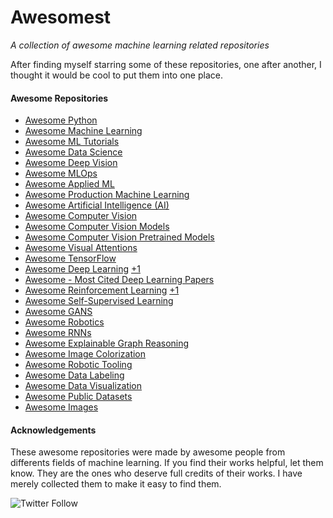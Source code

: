 # Awesomest
*A collection of awesome machine learning related repositories*

After finding myself starring some of these repositories, one after another, I thought it would be cool to put them into one place. 

#### Awesome Repositories

* [Awesome Python](https://github.com/vinta/awesome-python)
* [Awesome Machine Learning](https://github.com/josephmisiti/awesome-machine-learning)
* [Awesome ML Tutorials](https://github.com/ujjwalkarn/Machine-Learning-Tutorials)
* [Awesome Data Science](https://github.com/academic/awesome-datascience)
* [Awesome Deep Vision](https://github.com/kjw0612/awesome-deep-vision)
* [Awesome MLOps](https://github.com/visenger/awesome-mlops)
* [Awesome Applied ML](https://github.com/eugeneyan/applied-ml)
* [Awesome Production Machine Learning](https://github.com/EthicalML/awesome-production-machine-learning)
* [Awesome Artificial Intelligence (AI)](https://github.com/owainlewis/awesome-artificial-intelligence)
* [Awesome Computer Vision](https://github.com/jbhuang0604/awesome-computer-vision) 
* [Awesome Computer Vision Models](https://github.com/gmalivenko/awesome-computer-vision-models) 
* [Awesome Computer Vision Pretrained Models](https://github.com/balavenkatesh3322/CV-pretrained-model)
* [Awesome Visual Attentions](https://github.com/MenghaoGuo/Awesome-Vision-Attentions)
* [Awesome TensorFlow](https://github.com/jtoy/awesome-tensorflow)
* [Awesome Deep Learning](https://github.com/ChristosChristofidis/awesome-deep-learning) [+1](https://github.com/guillaume-chevalier/Awesome-Deep-Learning-Resources)
* [Awesome - Most Cited Deep Learning Papers](https://github.com/terryum/awesome-deep-learning-papers)
* [Awesome Reinforcement Learning](https://github.com/aikorea/awesome-rl/) [+1](https://github.com/tigerneil/awesome-deep-rl)
* [Awesome Self-Supervised Learning](https://github.com/jason718/awesome-self-supervised-learning)
* [Awesome GANS](https://github.com/nashory/gans-awesome-applications)
* [Awesome Robotics](https://github.com/ahundt/awesome-robotics)
* [Awesome RNNs](https://github.com/kjw0612/awesome-rnn)
* [Awesome Explainable Graph Reasoning](https://github.com/AstraZeneca/awesome-explainable-graph-reasoning)
* [Awesome Image Colorization](https://github.com/MarkMoHR/Awesome-Image-Colorization)
* [Awesome Robotic Tooling](https://github.com/protontypes/awesome-robotic-tooling)
* [Awesome Data Labeling](https://github.com/heartexlabs/awesome-data-labeling)
* [Awesome Data Visualization](https://github.com/fasouto/awesome-dataviz)
* [Awesome Public Datasets](https://github.com/awesomedata/awesome-public-datasets)
* [Awesome Images](https://github.com/heyalexej/awesome-images)

#### Acknowledgements

These awesome repositories were made by awesome people from differents fields of machine learning. If you find their works helpful, let them know. They are the ones who deserve full credits of their works. I have merely collected them to make it easy to find them. 


![Twitter Follow](https://img.shields.io/twitter/follow/jeande_d?style=social)
